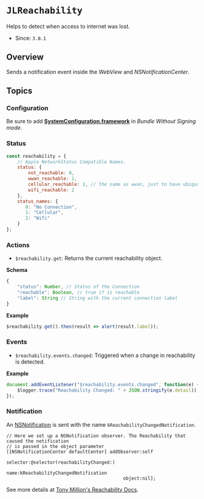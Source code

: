 # ``JLReachability``

Helps to detect when access to internet was lost.

- Since: `3.0.1`

## Overview

Sends a notification event inside the _WebView_ and _NSNotificationCenter_.

## Topics

### Configuration

Be sure to add [**SystemConfiguration.framework**](https://developer.apple.com/documentation/systemconfiguration?language=objc) in _Bundle Without Signing mode_.

### Status

```js
const reachability = {
    // Apple NetworkStatus Compatible Names.
    status: {
        not_reachable: 0,
        wwan_reachable: 1,
        cellular_reachable: 1, // the same as wwan, just to have ubiquotus language
        wifi_reachable: 2
    },
    status_names: {
       0: "No Connection",
       1: "Cellular",
       2: "Wifi"
    }
};
```

### Actions

- ``$reachability.get``: Returns the current reachability object.

**Schema**

```js
{
    "status": Number, // Status of the Connection
    "reachable": Boolean, // true if is reachable
    "label": String // String with the current connection label
}
```

**Example**

```js
$reachability.get().then(result => alert(result.label));
```


### Events

- ``$reachability.events.changed``: Triggered when a change in reachability is detected.

**Example**

```js
document.addEventListener("$reachability.events.changed", function(e) {
    $logger.trace("Reachability Changed: " + JSON.stringify(e.detail));
});
```

### Notification

An [NSNotification](https://developer.apple.com/documentation/foundation/nsnotification) is sent with the name `kReachabilityChangedNotification`.

```objc
// Here we set up a NSNotification observer. The Reachability that caused the notification
// is passed in the object parameter
[[NSNotificationCenter defaultCenter] addObserver:self
                                         selector:@selector(reachabilityChanged:)
                                             name:kReachabilityChangedNotification
                                           object:nil];
```

See more details at [Tony Million's Reachability Docs](https://github.com/tonymillion/Reachability).
